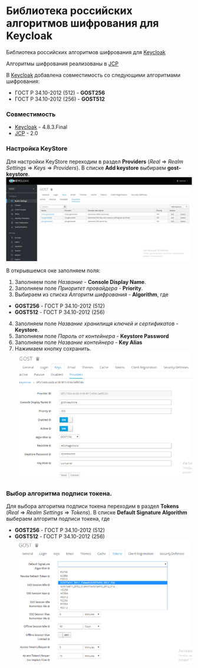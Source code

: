 # Библиотека российских алгоритмов шифрования для Keycloak

Библиотека российских алгоритмов шифрования для [Keycloak](https://www.keycloak.org/)

Алгоритмы шифрования реализованы в [JCP](https://www.cryptopro.ru/products/csp/jcp)

В [Keycloak](https://www.keycloak.org/) добавлена совместимость со следующими алгоритмами шифрования:
+ ГОСТ Р 34.10-2012 (512) - **GOST256**
+ ГОСТ Р 34.10-2012 (256) - **GOST512**

### Совместимость
+ [Keycloak](https://www.keycloak.org/) - 4.8.3.Final
+ [JCP](https://www.cryptopro.ru/products/csp/jcp) - 2.0

### Настройка KeyStore
Для настройки KeyStore переходим в раздел **Providers** (*Real* &#8658; *Realm Settings* &#8658; *Keys* &#8658; 
*Providers*). В списке **Add keystore** выбираем **gost-keystore**.
![Создания приложение ВКонтакте](gost_2.png)

В открывшемся оке заполняем поля:
1. Заполняем поле *Название* - **Console Display Name**.
2. Заполняем поле *Приоритет провайдера* - **Priority**.
3. Выбираем из списка *Алгоритм шифрования* - **Algorithm**, где 
+ **GOST256** - ГОСТ Р 34.10-2012 (512)
+ **GOST512** - ГОСТ Р 34.10-2012 (256)
4. Заполняем поле *Название хранилищя ключей и сертификатов* - **Keystore**.
5. Заполняем поле *Пароль от контейнера* - **Keystore Password** 
6. Заполняем поле *Название контейнера* - **Key Alias**
7. Нажимаем кнопку сохранить.
![Создания приложение ВКонтакте](gost_3.png)

### Выбор алгоритма подписи токена.
Для выбора алгоритма подписи токена переходим в раздел **Tokens** (*Real* &#8658; *Realm Settings* &#8658; *Tokens*). 
В списке **Default Signature Algorithm** выбераем алгоритм подписи токена, где
+ **GOST256** - ГОСТ Р 34.10-2012 (512)
+ **GOST512** - ГОСТ Р 34.10-2012 (256)
![Создания приложение ВКонтакте](gost_4.png)
